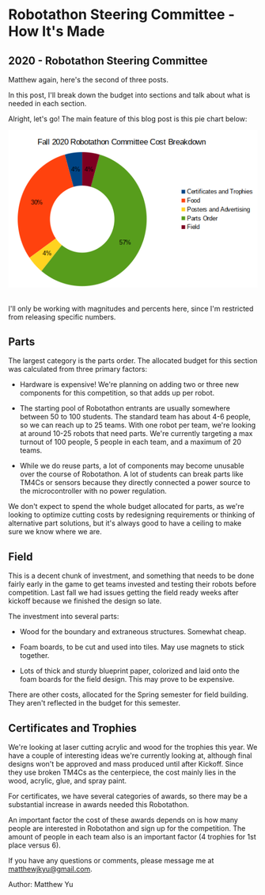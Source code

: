 # Robotathon Steering Committee - How It's Made
## 2020 - Robotathon Steering Committee
Matthew again, here's the second of three posts.

In this post, I'll break down the budget into sections and talk about what is needed in each section.

Alright, let's go! The main feature of this blog post is this pie chart below:

![Cost Breakdown by Category](/src/_posts//blog/2020-05-03-robotathon/cost_breakdown.png)

<br>I'll only be working with magnitudes and percents here, since I'm restricted from releasing specific numbers.

## Parts

The largest category is the parts order. The allocated budget for this section was calculated from three primary factors:

* Hardware is expensive! We're planning on adding two or three new components for this competition, so that adds up per robot.

* The starting pool of Robotathon entrants are usually somewhere between 50 to 100 students. The standard team has about 4-6 people, so we can reach up to 25 teams. With one robot per team, we're looking at around 10-25 robots that need parts. We're currently targeting a max turnout of 100 people, 5 people in each team, and a maximum of 20 teams.

* While we do reuse parts, a lot of components may become unusable over the course of Robotathon. A lot of students can break parts like TM4Cs or sensors because they directly connected a power source to the microcontroller with no power regulation.

We don't expect to spend the whole budget allocated for parts, as we're looking to optimize cutting costs by redesigning requirements or thinking of alternative part solutions, but it's always good to have a ceiling to make sure we know where we are.


## Field

This is a decent chunk of investment, and something that needs to be done fairly early in the game to get teams invested and testing their robots before competition. Last fall we had issues getting the field ready weeks after kickoff because we finished the design so late.

The investment into several parts:

* Wood for the boundary and extraneous structures. Somewhat cheap.

* Foam boards, to be cut and used into tiles. May use magnets to stick together.

* Lots of thick and sturdy blueprint paper, colorized and laid onto the foam boards for the field design. This may prove to be expensive.

There are other costs, allocated for the Spring semester for field building. They aren't reflected in the budget for this semester.


## Certificates and Trophies

We're looking at laser cutting acrylic and wood for the trophies this year. We have a couple of interesting ideas we're currently looking at, although final designs won't be approved and mass produced until after Kickoff. Since they use broken TM4Cs as the centerpiece, the cost mainly lies in the wood, acrylic, glue, and spray paint.

For certificates, we have several categories of awards, so there may be a substantial increase in awards needed this Robotathon.

An important factor the cost of these awards depends on is how many people are interested in Robotathon and sign up for the competition. The amount of people in each team also is an important factor (4 trophies for 1st place versus 6).

If you have any questions or comments, please message me at matthewjkyu@gmail.com.

Author: Matthew Yu
